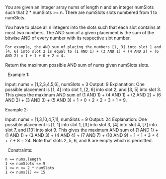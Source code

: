 You are given an integer array nums of length n and an integer numSlots such that 2 * numSlots >= n. There are numSlots slots numbered from 1 to numSlots.

You have to place all n integers into the slots such that each slot contains at most two numbers. The AND sum of a given placement is the sum of the bitwise AND of every number with its respective slot number.


	For example, the AND sum of placing the numbers [1, 3] into slot 1 and [4, 6] into slot 2 is equal to (1 AND 1) + (3 AND 1) + (4 AND 2) + (6 AND 2) = 1 + 1 + 0 + 2 = 4.


Return the maximum possible AND sum of nums given numSlots slots.

 
Example 1:

Input: nums = [1,2,3,4,5,6], numSlots = 3
Output: 9
Explanation: One possible placement is [1, 4] into slot 1, [2, 6] into slot 2, and [3, 5] into slot 3. 
This gives the maximum AND sum of (1 AND 1) + (4 AND 1) + (2 AND 2) + (6 AND 2) + (3 AND 3) + (5 AND 3) = 1 + 0 + 2 + 2 + 3 + 1 = 9.


Example 2:

Input: nums = [1,3,10,4,7,1], numSlots = 9
Output: 24
Explanation: One possible placement is [1, 1] into slot 1, [3] into slot 3, [4] into slot 4, [7] into slot 7, and [10] into slot 9.
This gives the maximum AND sum of (1 AND 1) + (1 AND 1) + (3 AND 3) + (4 AND 4) + (7 AND 7) + (10 AND 9) = 1 + 1 + 3 + 4 + 7 + 8 = 24.
Note that slots 2, 5, 6, and 8 are empty which is permitted.


 
Constraints:


	n == nums.length
	1 <= numSlots <= 9
	1 <= n <= 2 * numSlots
	1 <= nums[i] <= 15

